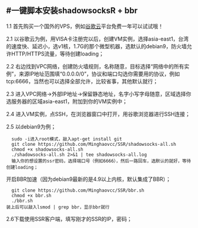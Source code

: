 #一键脚本安装shadowsocksR + bbr
---
1.1  首先购买一个国外的VPS，例如[谷歌云](https://cloud.google.com/)平台免费一年可以试试哦！   

2.1  以谷歌云为例，用VISA卡注册完以后，创建VM实例，选择asia-east1，台湾的速度快、延迟小，选v1核，1.7G的那个微型机器，选默认的debian9，防火墙允许HTTP/HTTPS流量，等待创建loading；   

2.2  右边找到VPC网络，创建防火墙规则，名称随意，目标选择“网络中的所有实例”，来源IP地址范围填“0.0.0.0/0”，协议和端口勾选你需要用的协议，例如tcp:6666，当然也可以选择全部允许，比较省事，其他默认就行；   

2.3  进入VPC网络->外部IP地址->保留静态地址，名字小写字母随意，区域选择你选服务器的区域asia-east1，附加到你的VM实例中；   

2.4  进入VM实例，点SSH，在浏览器窗口中打开，用谷歌浏览器进行SSH连接；   

2.5  以debian9为例；   

      sudo -i进入root模式，敲入apt-get install git   
      git clone https://github.com/Minghaovcc/SSR/shadowsocks-all.sh   
      chmod +x shadowsocks-all.sh   
      ./shadowsocks-all.sh 2>&1 | tee shadowsocks-all.log   
      输入你的想设置的ssr密码，选择端口号（例如6666），然后一路回车，选默认的就好，等待创建loading；   
    
   开启BBR加速（因为debian9最新的是4.9以上内核，默认集成了BBR）；   
   
      git clone https://github.com/Minghaovcc/SSR/bbr.sh   
      chmod +x bbr.sh  
      ./bbr.sh    
    装上后可以敲入lsmod | grep bbr，显示bbr就行     
    
2.6下载使用SSR客户端，填写刚才的SSR的IP，密码；   
